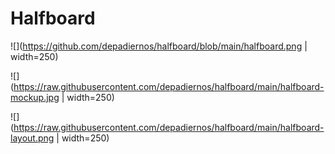 # Halfboard

![](https://github.com/depadiernos/halfboard/blob/main/halfboard.png | width=250)

![](https://raw.githubusercontent.com/depadiernos/halfboard/main/halfboard-mockup.jpg | width=250)

![](https://raw.githubusercontent.com/depadiernos/halfboard/main/halfboard-layout.png | width=250)
